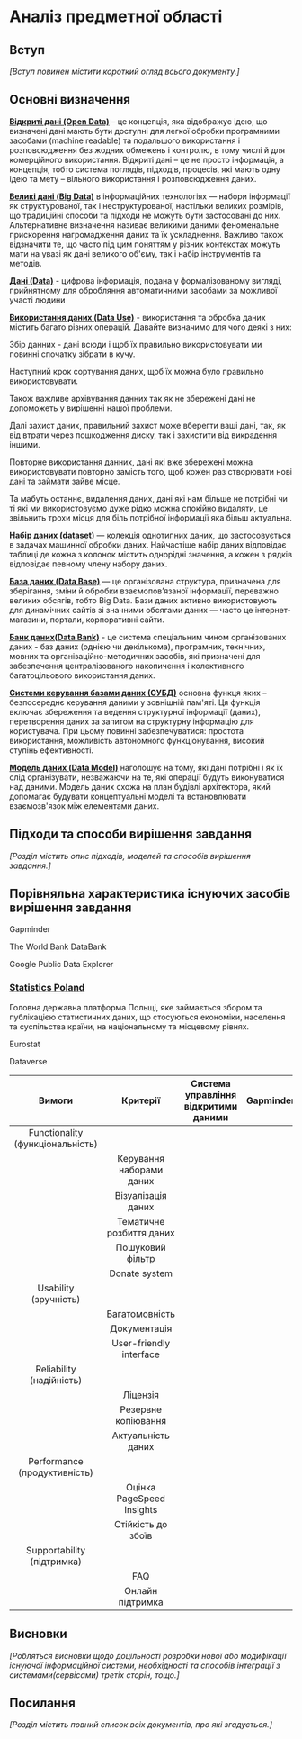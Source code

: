 # Аналіз предметної області

## Вступ

*[Вступ повинен містити короткий огляд всього документу.]*


## Основні визначення

[**Відкриті дані (Open Data)**](https://docs.google.com/document/d/1G3ZcQ5NyHAfaJWXE6uGPRIBLqdRLRk9LXtgQS9utYmQ/edit#heading=h.1u8zm7362v0t) – це концепція, яка відображує ідею, що визначені дані мають бути доступні для легкої обробки програмними засобами (machine readable) та подальшого використання і розповсюдження без жодних обмежень і контролю, в тому числі й для комерційного використання. Відкриті дані – це не просто інформація, а концепція, тобто система поглядів, підходів, процесів, які мають одну ідею та мету – вільного використання і розповсюдження даних.

[**Великі дані (Big Data)**](https://www.wiki.uk-ua.nina.az/%D0%92%D0%B5%D0%BB%D0%B8%D0%BA%D1%96_%D0%B4%D0%B0%D0%BD%D1%96.html) в інформаційних технологіях — набори інформації як структурованої, так і неструктурованої, настільки великих розмірів, що традиційні способи та підходи не можуть бути застосовані до них. Альтернативне визначення називає великими даними феноменальне прискорення нагромадження даних та їх ускладнення. Важливо також відзначити те, що часто під цим поняттям у різних контекстах можуть мати на увазі як дані великого об'єму, так і набір інструментів та методів.

[**Дані (Data)**](https://uk.wikipedia.org/wiki/%D0%94%D0%B0%D0%BD%D1%96) - цифрова інформація, подана у формалізованому вигляді, прийнятному для обробляння автоматичними засобами за можливої участі людини

[**Використання даних (Data Use)**](https://uk.wikipedia.org/wiki/%D0%94%D0%B0%D0%BD%D1%96) - використання та обробка даних містить багато різних операцій. Давайте визначимо для чого деякі з них:

Збір данних - дані всюди і щоб їх правильно використовувати ми повинні спочатку зібрати в кучу. 

Наступний крок сортування даних, щоб їх можна було правильно використовувати. 

Також важливе архівування данних так як не збережені дані не допоможеть у вирішенні нашої проблеми. 

Далі захист даних, правильний захист може вберегти ваші дані, так, як від втрати через пошкодження диску, так і захистити від викрадення іншими. 

Повторне використання данних, дані які вже збережені можна використовувати повторно замість того, щоб кожен раз створювати нові дані та займати зайве місце. 

Та мабуть останнє, видалення даних, дані які нам більше не потрібні чи ті які ми використовуємо дуже рідко можна спокійно видаляти, це звільнить трохи місця для біль потрібної інформації яка більш актуальна.

[**Набір даних (dataset)**](https://uk.wikipedia.org/wiki/%D0%9D%D0%B0%D0%B1%D1%96%D1%80_%D0%B4%D0%B0%D0%BD%D0%B8%D1%85) — колекція однотипних даних, що застосовується в задачах машинної обробки даних. Найчастіше набір даних відповідає таблиці де кожна з колонок містить однорідні значення, а кожен з рядків відповідає певному члену набору даних.

[**База даних (Data Base)**](https://hostiq.ua/wiki/ukr/database/) — це організована структура, призначена для зберігання, зміни й обробки взаємопов’язаної інформації, переважно великих обсягів, тобто Big Data. Бази даних активно використовують для динамічних сайтів зі значними обсягами даних — часто це інтернет-магазини, портали, корпоративні сайти.

[**Банк даних(Data Bank)**](https://life-prog.ru/ukr/1_324_ponyattya-pro-bank-danih.html) - це система спеціальним чином організованих даних - баз даних (однією чи декількома), програмних, технічних, мовних та організаційно-методичних засобів, які призначені для забезпечення централізованого накопичення і колективного багатоцільового використання даних.

[**Системи керування базами даних (СУБД)**](https://pidru4niki.com/81326/tehnika/sistemi_keruvannya_bazami_danih) основна функця яких – безпосереднє керування даними у зовнішній пам'яті. Ця функція включає збереження та ведення структурної інформації (даних), перетворення даних за запитом на структурну інформацію для користувача. При цьому повинні забезпечуватися: простота використання, можливість автономного функціонування, високий ступінь ефективності.

[**Модель даних (Data Model)**](https://uk.csstricks.net/8226422-data-modelling-conceptual-logical-physical-data-model-types#menu-2) наголошує на тому, які дані потрібні і як їх слід організувати, незважаючи на те, які операції будуть виконуватися над даними. Модель даних схожа на план будівлі архітектора, який допомагає будувати концептуальні моделі та встановлювати взаємозв'язок між елементами даних.


## Підходи та способи вирішення завдання

*[Розділ містить опис підходів, моделей та способів вирішення завдання.]*

## Порівняльна характеристика існуючих засобів вирішення завдання

Gapminder

The World Bank DataBank

Google Public Data Explorer

### [Statistics Poland](https://stat.gov.pl/en/)
Головна державна платформа Польщі, яке займається збором та публікацією статистичних даних, що стосуються економіки, населення та суспільства країни, на національному та місцевому рівнях.

Eurostat

Dataverse

|              Вимоги              |         Критерії          | Система управління відкритими даними | Gapminder | The World Bank DataBank | Google Public Data Explorer | Statistics Poland | Eurostat | Dataverse |
|:--------------------------------:|:-------------------------:|:------------------------------------:|:---------:|:-----------------------:|:---------------------------:|:-----------------:|:--------:|:---------:|
| Functionality (функціональність) |                           |                                      |           |                         |                             |                   |          |           |
|                                  | Керування наборами даних  |                                      |           |                         |                             |                   |          |           |
|                                  |    Візуалізація даних     |                                      |           |                         |                             |                   |          |           |
|                                  | Тематичне розбиття даних  |                                      |           |                         |                             |                   |          |           |
|                                  |     Пошуковий фільтр      |                                      |           |                         |                             |                   |          |           |
|                                  |       Donate system       |                                      |           |                         |                             |                   |          |           |
|      Usability (зручність)       |                           |                                      |           |                         |                             |                   |          |           |
|                                  |      Багатомовність       |                                      |           |                         |                             |                   |          |           |
|                                  |       Документація        |                                      |           |                         |                             |                   |          |           |
|                                  |  User-friendly interface  |                                      |           |                         |                             |                   |          |           |
|     Reliability (надійність)     |                           |                                      |           |                         |                             |                   |          |           |
|                                  |         Ліцензія          |                                      |           |                         |                             |                   |          |           |
|                                  |    Резервне копіювання    |                                      |           |                         |                             |                   |          |           |
|                                  |    Актуальність даних     |                                      |           |                         |                             |                   |          |           |
|   Performance (продуктивність)   |                           |                                      |           |                         |                             |                   |          |           |
|                                  | Оцінка PageSpeed Insights |                                      |           |                         |                             |                   |          |           |
|                                  |    Стійкість до збоїв     |                                      |           |                         |                             |                   |          |           |
|    Supportability (підтримка)    |                           |                                      |           |                         |                             |                   |          |           |
|                                  |            FAQ            |                                      |           |                         |                             |                   |          |           |
|                                  |     Онлайн підтримка      |                                      |           |                         |                             |                   |          |           |

## Висновки

*[Робляться висновки щодо доцільності розробки нової або модифікації існуючої інформаційної системи, необхідності та способів інтеграції з системами(сервісами) третіх сторін, тощо.]*

## Посилання

*[Розділ містить повний список всіх документів, про які згадується.]*
